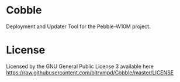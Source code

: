 # Cobble
Deployment and Updater Tool for the Pebble-W10M project. 

# License
Licensed by the GNU General Public License 3 available here https://raw.githubusercontent.com/bitrvmpd/Cobble/master/LICENSE
